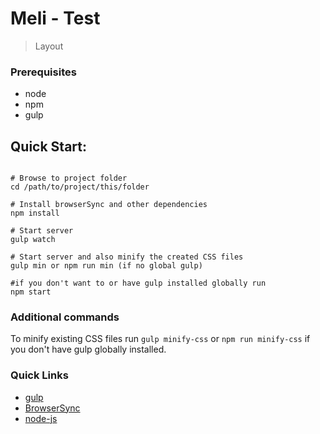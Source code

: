 # Meli - Test

> Layout

### Prerequisites

- node
- npm
- gulp

## Quick Start:

```shell

# Browse to project folder
cd /path/to/project/this/folder

# Install browserSync and other dependencies
npm install

# Start server
gulp watch

# Start server and also minify the created CSS files
gulp min or npm run min (if no global gulp)

#if you don't want to or have gulp installed globally run
npm start
```

### Additional commands

To minify existing CSS files run `gulp minify-css` or `npm run minify-css` if you don't have gulp globally installed.

### Quick Links

- [gulp](http://gulpjs.com)
- [BrowserSync](http://www.browsersync.io)
- [node-js](https://nodejs.org/en/)
